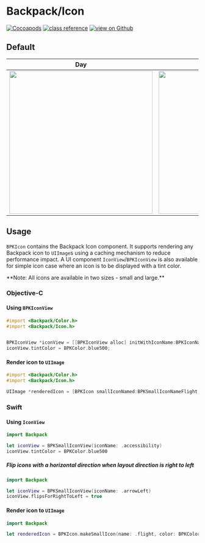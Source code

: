 # Backpack/Icon

[![Cocoapods](https://img.shields.io/cocoapods/v/Backpack.svg?style=flat)](https://cocoapods.org/pods/Backpack)
[![class reference](https://img.shields.io/badge/Class%20reference-iOS-blue)](https://backpack.github.io/ios/versions/latest/uikit/Classes/BPKIcon.html)
[![view on Github](https://img.shields.io/badge/Source%20code-GitHub-lightgrey)](https://github.com/backpack/ios/tree/main/Backpack/Icon)

## Default

| Day | Night |
| --- | --- |
| <img src="https://raw.githubusercontent.com/backpack/ios/main/screenshots/iPhone-icon___all_lm.png" alt="" width="375" /> |<img src="https://raw.githubusercontent.com/backpack/ios/main/screenshots/iPhone-icon___all_dm.png" alt="" width="375" /> |

## Usage

`BPKIcon` contains the Backpack Icon component. It supports rendering any Backpack icon to `UIImage`s using a caching mechanism to reduce performance impact. A UI component `IconView`/`BPKIconView` is also available for simple icon case where an icon is to be displayed with a tint color.

\*\*Note: All icons are available in two sizes - small and large.\*\*

### Objective-C

#### Using `BPKIconView`

```objective-c
#import <Backpack/Color.h>
#import <Backpack/Icon.h>


BPKIconView *iconView = [[BPKIconView alloc] initWithIconName:BPKIconNameAccessibility size:BPKIconSizeLarge];
iconView.tintColor = BPKColor.blue500;
```

#### Render icon to `UIImage`

```objective-c
#import <Backpack/Color.h>
#import <Backpack/Icon.h>

UIImage *renderedIcon = [BPKIcon smallIconNamed:BPKSmallIconNameFlight color:BPKColor.skyGray];
```

### Swift

#### Using `IconView`

```swift
import Backpack

let iconView = BPKSmallIconView(iconName: .accessibility)
iconView.tintColor = BPKColor.blue500
```

##### Flip icons with a horizontal direction when layout direction is right to left

```swift
import Backpack

let iconView = BPKSmallIconView(iconName: .arrowLeft)
iconView.flipsForRightToLeft = true
```

#### Render icon to `UIImage`

```swift
import Backpack

let renderedIcon = BPKIcon.makeSmallIcon(name: .flight, color: BPKColor.skyGray)
```
